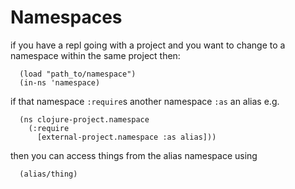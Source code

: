 Namespaces
====
if you have a repl going with a project and you want to change to a namespace within the same project then:
```
  (load "path_to/namespace")
  (in-ns 'namespace)
```

if that namespace `:require`s another namespace `:as` an alias e.g.

```
  (ns clojure-project.namespace
    (:require
      [external-project.namespace :as alias]))
```

then you can access things from the alias namespace using

```
  (alias/thing)
```
